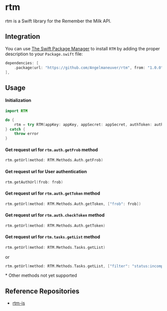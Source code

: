 # rtm

rtm is a Swift library for the Remember the Milk API.

## Integration
You can use [The Swift Package Manager](https://swift.org/package-manager) to install `RTM` by adding the proper description to your `Package.swift` file:

```swift
dependencies: [
	.package(url: "https://github.com/Angelmaneuver/rtm", from: "1.0.0"),
],
```

## Usage
#### Initialization
```swift
import RTM
```

```swift
do {
	rtm = try RTM(appKey: appKey, appSecret: appSecret, authToken: authToken, permission: RTM.Permission.read, format: RTM.Format.json)
} catch {
	throw error
}
```

#### Get request url for `rtm.auth.getFrob` method
```swift
rtm.getUrl(method: RTM.Methods.Auth.getFrob)
```

#### Get request url for User authentication
```swift
rtm.getAuthUrl(frob: frob)
```

#### Get request url for `rtm.auth.getToken` method
```swift
rtm.getUrl(method: RTM.Methods.Auth.getToken, ["frob": frob])
```

#### Get request url for `rtm.auth.checkToken` method
```swift
rtm.getUrl(method: RTM.Methods.Auth.getToken)
```

#### Get request url for `rtm.tasks.getList` method
```swift
rtm.getUrl(method: RTM.Methods.Tasks.getList)
```

or

```swift
rtm.getUrl(method: RTM.Methods.Tasks.getList, ["filter": "status:incomplete"])
```

\* Other methods not yet supported

## Reference Repositories
 - [rtm-js](https://github.com/aranel616/rtm-js)
